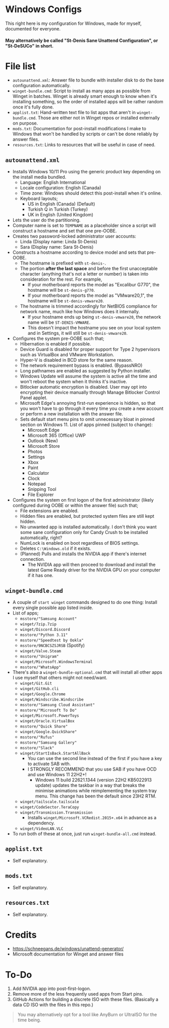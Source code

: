 # Windows Configs

This right here is my configuration for Windows, made for myself, documented for everyone.

#### May alternatively be called "St-Denis Sane Unattend Configuration", or "St-DeSUCo" in short.

# File list

- `autounattend.xml`: Answer file to bundle with installer disk to do the base configuration automatically.
- `winget-bundle.cmd`: Script to install as many apps as possible from Winget in batches. Winget is already smart enough to know when it's installing something, so the order of installed apps will be rather random once it's fully done.
- `applist.txt`: Hand-written text file to list apps that aren't in `winget-bundle.cmd`. Those are either not in Winget repos or installed externally on purpose.
- `mods.txt`: Documentation for post-install modifications I make to Windows that won't be handled by scripts or can't be done reliably by answer files.
- `resources.txt`: Links to resources that will be useful in case of need.

## `autounattend.xml`

- Installs Windows 10/11 Pro using the generic product key depending on the install media bundled.
  - Language: English International
  - Locale configuration: English (Canada)
  - Time zone: Windows should detect this post-install when it's online.
  - Keyboard layouts;
    - US in English (Canada) (Default)
    - Turkish Q in Turkish (Turkey)
    - UK in English (United Kingdom)
- Lets the user do the partitioning.
- Computer name is set to `TEMPNAME` as a placeholder since a script will construct a hostname and set that one pre-OOBE.
- Creates two password-locked administrator user accounts:
  - Linda (Display name: Linda St-Denis)
  - Sara (Display name: Sara St-Denis)
- Constructs a hostname according to device model and sets that pre-OOBE.
  - The hostname is prefixed with `st-denis-`.
  - The portion **after the last space** and before the first unacceptable character (anything that's not a letter or number) is taken into consideration for the rest. For example,
    - If your motherboard reports the model as "Excalibur G770", the hostname will be `st-denis-g770`.
    - If your motherboard reports the model as "VMware20,1", the hostname will be `st-denis-vmware20`.
  - The hostname is trimmed accordingly for NetBIOS compliance for network name, much like how Windows does it internally.
    - If your hostname ends up being `st-denis-vmware20`, the network name will be `ST-DENIS-VMWARE`.
    - This doesn't impact the hostname you see on your local system and in Settings, it will still be `st-denis-vmware20`.
- Configures the system pre-OOBE such that;
  - Hibernation is enabled if possible.
  - Device Guard is disabled for proper support for Type 2 hypervisors such as VirtualBox and VMware Workstation.
  - Hyper-V is disabled in BCD store for the same reason.
  - The network requirement bypass is enabled. (BypassNRO)
  - Long pathnames are enabled as suggested by Python installer.
  - Windows Update will assume the system is active all the time and won't reboot the system when it thinks it's inactive.
  - Bitlocker automatic encryption is disabled. User may opt into encrypting their device manually through Manage Bitlocker Control Panel applet.
  - Microsoft Edge's annoying first-run experience is hidden, so that you won't have to go through it every time you create a new account or perform a new installation with the answer file.
  - Sets default start menu pins to omit unnecessary bloat in pinned section on Windows 11. List of apps pinned (subject to change):
    - Microsoft Edge
    - Microsoft 365 (Office) UWP
    - Outlook (New)
    - Microsoft Store
    - Photos
    - Settings
    - Xbox
    - Paint
    - Calculator
    - Clock
    - Notepad
    - Snipping Tool
    - File Explorer
- Configures the system on first logon of the first administrator (likely configured during OOBE or within the answer file) such that;
  - File extensions are enabled.
  - Hidden files are enabled, but protected system files are still kept hidden.
  - No unwanted app is installed automatically. I don't think you want some sane configuration only for Candy Crush to be installed automatically, right?
  - NumLock is enabled on boot regardless of BIOS settings.
  - Deletes `C:\Windows.old` if it exists.
  - (Planned) Pulls and installs the NVIDIA app if there's internet connection.
    - The NVIDIA app will then proceed to download and install the latest Game Ready driver for the NVIDIA GPU on your computer if it has one.

## `winget-bundle.cmd`

- A couple of `start winget` commands designed to do one thing: Install every single possible app listed inside.
- List of apps;
  - `msstore/"Samsung Account"`
  - `winget/7zip.7zip`
  - `winget/Discord.Discord`
  - `msstore/"Python 3.11"`
  - `msstore/"Speedtest by Ookla"`
  - `msstore/9NCBCSZSJRSB` (Spotify)
  - `winget/Valve.Steam`
  - `msstore/"Unigram"`
  - `winget/Microsoft.WindowsTerminal`
  - `msstore/"WhatsApp"`
- There's also a `winget-bundle-optional.cmd` that will install all other apps I use myself that others might not need/want.
  - `winget/Git.Git`
  - `winget/GitHub.cli`
  - `winget/Google.Chrome`
  - `winget/Windscribe.Windscribe`
  - `msstore/"Samsung Cloud Assistant"`
  - `msstore/"Microsoft To Do"`
  - `winget/Microsoft.PowerToys`
  - `winget/Oracle.VirtualBox`
  - `msstore/"Quick Share"`
  - `winget/Google.QuickShare"`
  - `msstore/"Rufus"`
  - `msstore/"Samsung Gallery"`
  - `msstore/"Slack"`
  - `winget/StartIsBack.StartAllBack`
    - You can use the second line instead of the first if you have a key to activate SAB with.
    - I STRONGLY RECOMMEND that you use SAB if you have OCD and use Windows 11 22H2+!
      - Windows 11 build 22621.1344 (version 22H2 KB5022913 update) updates the taskbar in a way that breaks the minimise animations while reimplementing the system tray menu. This change has been the default since 23H2 RTM.
  - `winget/tailscale.tailscale`
  - `winget/CodeSector.TeraCopy`
  - `winget/Transmission.Transmission`
    - Installs `winget/Microsoft.VCRedist.2015+.x64` in advance as a dependency.
  - `winget/VideoLAN.VLC`
- To run both of these at once, just run `winget-bundle-all.cmd` instead.

## `applist.txt`

- Self explanatory.

## `mods.txt`

- Self explanatory.

## `resources.txt`

- Self explanatory.

# Credits

- https://schneegans.de/windows/unattend-generator/
- Microsoft documentation for Winget and answer files

# To-Do

1. Add NVIDIA app into post-first-logon.
2. Remove more of the less frequently used apps from Start pins.
3. GitHub Actions for building a discrete ISO with these files. (Basically a data CD ISO with the files in this repo.)
> You may alternatively opt for a tool like AnyBurn or UltraISO for the time being.